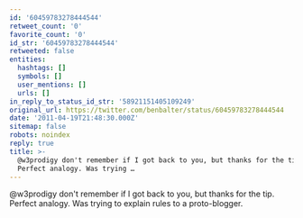 ```yaml
---
id: '60459783278444544'
retweet_count: '0'
favorite_count: '0'
id_str: '60459783278444544'
retweeted: false
entities:
  hashtags: []
  symbols: []
  user_mentions: []
  urls: []
in_reply_to_status_id_str: '58921151405109249'
original_url: https://twitter.com/benbalter/status/60459783278444544
date: '2011-04-19T21:48:30.000Z'
sitemap: false
robots: noindex
reply: true
title: >-
  @w3prodigy don't remember if I got back to you, but thanks for the tip.
  Perfect analogy. Was trying …
---
```


@w3prodigy don't remember if I got back to you, but thanks for the tip. Perfect analogy. Was trying to explain rules to a proto-blogger.